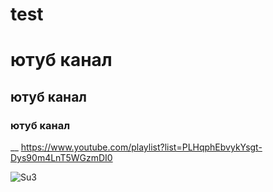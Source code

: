 # test
# ютуб канал
## ютуб канал
### ютуб канал
__
https://www.youtube.com/playlist?list=PLHqphEbvykYsgt-Dys90m4LnT5WGzmDI0


![Su3](https://github.com/AndreyUshak/test/assets/45575851/e5813944-30a6-4439-a134-81b77809b0a1)
